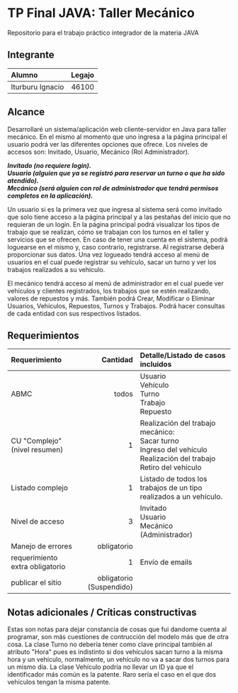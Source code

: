 # TP Final JAVA: Taller Mecánico
Repositorio para el trabajo práctico integrador de la materia JAVA

## Integrante

|Alumno|Legajo
|:-|-:|
|Iturburu Ignacio|46100|



## Alcance
Desarrollaré un sistema/aplicación web cliente-servidor en Java para taller mecánico. En el mismo al momento que uno ingresa a la página principal el usuario podrá ver las diferentes opciones que ofrece. Los niveles de accesos son: Invitado, Usuario, Mecánico (Rol Administrador).


_<b>Invitado (no requiere login).<br>
Usuario (alguien que ya se registró para reservar un turno o que ha sido atendido).<br>
Mecánico (será alguien con rol de administrador que tendrá permisos completos en la aplicación).</b>_

Un usuario si es la primera vez que ingresa al sistema será como invitado que solo tiene acceso a la página principal y a las pestañas del inicio que no requieran de un login. En la página principal podrá visualizar los tipos de trabajo que se realizan, cómo se trabajan con los turnos en el taller y servicios que se ofrecen. En caso de tener una cuenta en el sistema, podrá loguearse en el mismo y, caso contrario, registrarse. Al registrarse deberá proporcionar sus datos. Una vez logueado tendrá acceso al menú de usuarios en el cual puede registrar su vehículo, sacar un turno y ver los trabajos realizados a su vehiculo.

El mecánico tendrá acceso al menú de administrador en el cual puede ver vehículos y clientes registrados, los trabajos que se estén realizando, valores de repuestos y más. También podrá Crear, Modificar o Eliminar Usuarios, Vehículos, Repuestos, Turnos y Trabajos. Podrá hacer consultas de cada entidad con sus respectivos listados.



## Requerimientos

|Requerimiento|Cantidad|Detalle/Listado de casos incluidos|
|:-|-:|:-|
|ABMC|todos|Usuario<br>Vehículo<br>Turno<br>Trabajo<br>Repuesto
|CU "Complejo"(nivel resumen)|1|Realización del trabajo mecánico:<br>Sacar turno<br>Ingreso del vehículo<br>Realización del trabajo<br>Retiro del vehículo
|Listado complejo|1| Listado de todos los trabajos de un tipo realizados a un vehículo.
|Nivel de acceso|3| Invitado<br>Usuario<br>Mecánico (Administrador)
|Manejo de errores|obligatorio|||
|requerimiento extra obligatorio|1|Envío de emails|
|publicar el sitio|obligatorio (Suspendido)|||



## Notas adicionales / Críticas constructivas
Estas son notas para dejar constancia de cosas que fui dandome cuenta al programar, son más cuestiones de contrucción del modelo más que de otra cosa.
La clase Turno no debería tener como clave principal también al atributo "Hora" pues es indistinto si dos vehículos sacan turno a la misma hora y un vehículo, normalmente, un vehículo no va a sacar dos turnos para un mismo día.
La clase Vehículo podría no llevar un ID ya que el identificador más común es la patente. Raro sería el caso en el que dos vehículos tengan la misma patente.
